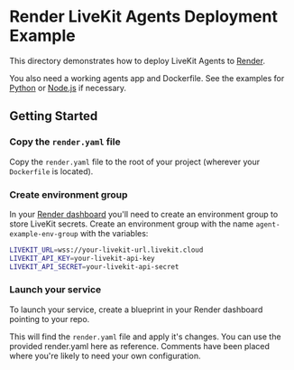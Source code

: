 # Render LiveKit Agents Deployment Example

This directory demonstrates how to deploy LiveKit Agents to [Render](https://render.com).

You also need a working agents app and Dockerfile. See the examples for [Python](/python-agent-example-app) or [Node.js](/node-agent-example-docker) if necessary.

## Getting Started

### Copy the `render.yaml` file

Copy the `render.yaml` file to the root of your project (wherever your `Dockerfile` is located).

### Create environment group

In your [Render dashboard](https://dashboard.render.com) you'll need to create an environment group to store LiveKit secrets.
Create an environment group with the name `agent-example-env-group` with the variables:
```bash
LIVEKIT_URL=wss://your-livekit-url.livekit.cloud
LIVEKIT_API_KEY=your-livekit-api-key
LIVEKIT_API_SECRET=your-livekit-api-secret
```

### Launch your service

To launch your service, create a blueprint in your Render dashboard
pointing to your repo.

This will find the `render.yaml` file and apply it's changes. You can use
the provided render.yaml here as reference. Comments have been placed where
you're likely to need your own configuration.
